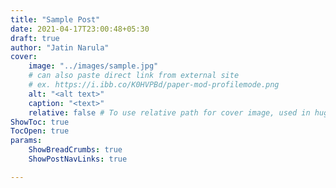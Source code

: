 ```yaml
---
title: "Sample Post"
date: 2021-04-17T23:00:48+05:30
draft: true
author: "Jatin Narula"
cover:
    image: "../images/sample.jpg"
    # can also paste direct link from external site
    # ex. https://i.ibb.co/K0HVPBd/paper-mod-profilemode.png
    alt: "<alt text>"
    caption: "<text>"
    relative: false # To use relative path for cover image, used in hugo Page-bundles
ShowToc: true
TocOpen: true
params:
    ShowBreadCrumbs: true
    ShowPostNavLinks: true

---
```


